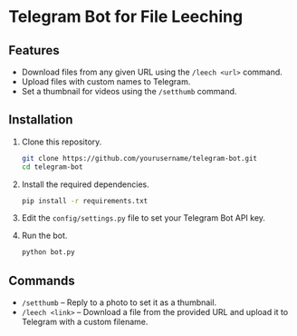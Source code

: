 # Telegram Bot for File Leeching

## Features

- Download files from any given URL using the `/leech <url>` command.
- Upload files with custom names to Telegram.
- Set a thumbnail for videos using the `/setthumb` command.

## Installation

1. Clone this repository.

   ```bash
   git clone https://github.com/yourusername/telegram-bot.git
   cd telegram-bot
   ```

2. Install the required dependencies.

   ```bash
   pip install -r requirements.txt
   ```

3. Edit the `config/settings.py` file to set your Telegram Bot API key.

4. Run the bot.

   ```bash
   python bot.py
   ```

## Commands

- `/setthumb` – Reply to a photo to set it as a thumbnail.
- `/leech <link>` – Download a file from the provided URL and upload it to Telegram with a custom filename.
